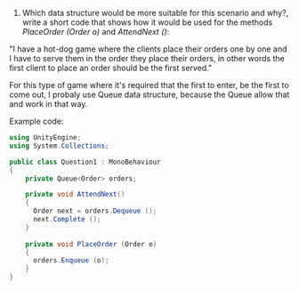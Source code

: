 1. Which data structure would be more suitable for this scenario and why?, write a short code that shows how it would be used for the methods *PlaceOrder (Order o)* and *AttendNext ()*:

  "I have a hot-dog game where the clients place their orders one by one and I have to serve them in the order they place    their orders, in other words the first client to place an order should be the first served."
  
For this type of game where it's required that the first to enter, be the first to come out, I probaly use Queue data structure, because the Queue allow that and work in that way.
  
Example code:
  
```c#
using UnityEngine;
using System.Collections;

public class Question1 : MonoBehaviour
{
    private Queue<Order> orders;

    private void AttendNext()
    {
      Order next = orders.Dequeue ();
      next.Complete ();
    }
    
    private void PlaceOrder (Order o)
    {
      orders.Enqueue (o);
    }
}
```
